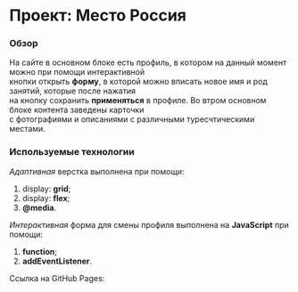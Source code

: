# Проект: Место Россия

### Обзор  
На сайте в основном блоке есть профиль, в котором на данный момент можно при помощи интерактивной  
кнопки открыть **форму**, в которой можно вписать новое имя и род занятий, которые после нажатия  
на кнопку сохранить **применяться** в профиле. Во втром основном блоке контента заведены карточки  
с фотографиями и описаниями с различными туресчтическими местами.  

### Используемые технологии  
*Адаптивная* верстка выполнена при помощи:  
1. display: **grid**;  
2. display: **flex**;  
3. **@media**.  

*Интерактивная* форма для смены профиля выполнена на **JavaScript** при помощи:  
1. **function**;  
2. **addEventListener**.  

Ссылка на GitHub Pages: